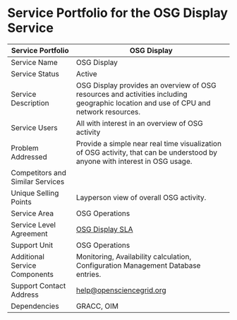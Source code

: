 # Service Portfolio for the OSG Display Service

| Service Portfolio     | OSG Display | 
|-----------------------|-------------|
| Service Name        | OSG Display | 
| Service Status      | Active      |
| Service Description | OSG Display provides an overview of OSG resources and activities including geographic location and use of CPU and network resources. |
| Service Users       | All with interest in an overview of OSG activity |
| Problem Addressed   | Provide a simple near real time visualization of OSG activity, that can be understood by anyone with interest in OSG usage. |
| Competitors and Similar Services | | 
| Unique Selling Points | Layperson view of overall OSG activity. | 
| Service Area        | OSG Operations |
| Service Level Agreement | [OSG Display SLA](https://github.com/opensciencegrid/operations/blob/master/docs/SLA/display.md) |
| Support Unit        | OSG Operations | 
| Additional Service Components | Monitoring, Availability calculation, Configuration Management Database entries. | 
| Support Contact Address | help@opensciencegrid.org | 
| Dependencies | GRACC, OIM |

